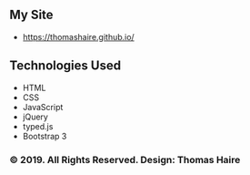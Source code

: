 ## My Site 
+ https://thomashaire.github.io/
## Technologies Used
+ HTML
+ CSS
+ JavaScript
+ jQuery 
+ typed.js
+ Bootstrap 3

### © 2019. All Rights Reserved. Design: Thomas Haire
